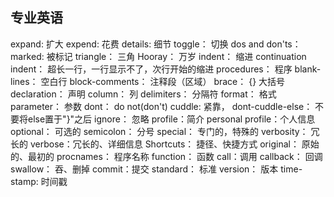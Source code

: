 ## 专业英语
expand: 扩大
expend: 花费
details: 细节
toggle： 切换
dos and don'ts： 
marked: 被标记
triangle： 三角
Hooray： 万岁
indent： 缩进
continuation indent： 超长一行，一行显示不了，次行开始的缩进
procedures： 程序
blank-lines： 空白行
block-comments： 注释段（区域）
brace： {} 大括号
declaration： 声明
column： 列
delimiters： 分隔符
format： 格式
parameter： 参数
dont： do not(don't)
cuddle: 紧靠， 
dont-cuddle-else： 不要将else置于"}"之后
ignore： 忽略
profile：简介
personal profile：个人信息
optional： 可选的
semicolon： 分号
special： 专门的，特殊的
verbosity： 冗长的
verbose：冗长的、详细信息
Shortcuts： 捷径、快捷方式
original： 原始的、最初的
procnames： 程序名称
function： 函数
call：调用
callback： 回调
swallow： 吞、删掉
commit：提交
standard： 标准
version： 版本
time-stamp: 时间戳